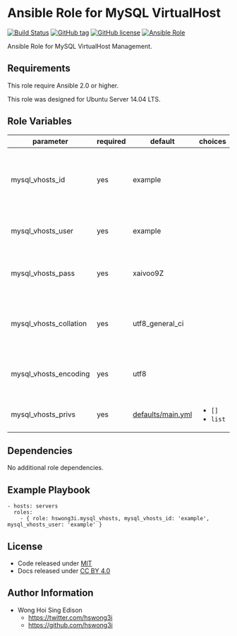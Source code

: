 Ansible Role for MySQL VirtualHost
==================================

[![Build Status](https://travis-ci.org/pantarei/ansible-role-mysql-vhosts.svg?branch=master)](https://travis-ci.org/pantarei/ansible-role-mysql-vhosts)
[![GitHub tag](https://img.shields.io/github/tag/pantarei/ansible-role-mysql-vhosts.svg)](https://github.com/pantarei/ansible-role-mysql-vhosts)
[![GitHub license](https://img.shields.io/github/license/pantarei/ansible-role-mysql-vhosts.svg)](https://github.com/pantarei/ansible-role-mysql-vhosts/blob/master/LICENSE)
[![Ansible Role](https://img.shields.io/ansible/role/7080.svg)](https://galaxy.ansible.com/detail#/role/7080)

Ansible Role for MySQL VirtualHost Management.

Requirements
------------

This role require Ansible 2.0 or higher.

This role was designed for Ubuntu Server 14.04 LTS.

Role Variables
--------------

<table>
<colgroup>
<col width="20%" />
<col width="20%" />
<col width="20%" />
<col width="20%" />
<col width="20%" />
</colgroup>
<thead>
<tr class="header">
<th>parameter</th>
<th>required</th>
<th>default</th>
<th>choices</th>
<th>comments</th>
</tr>
</thead>
<tbody>
<tr class="odd">
<td>mysql_vhosts_id</td>
<td>yes</td>
<td>example</td>
<td></td>
<td>Unique ID for virtual host shared among other services.</td>
</tr>
<tr class="even">
<td>mysql_vhosts_user</td>
<td>yes</td>
<td>example</td>
<td></td>
<td>Pass value as <code>name</code> to <a href="http://docs.ansible.com/ansible/mysql_user_module.html">mysql_user module</a>.</td>
</tr>
<tr class="odd">
<td>mysql_vhosts_pass</td>
<td>yes</td>
<td>xaivoo9Z</td>
<td></td>
<td>Pass value as <code>password</code> to <a href="http://docs.ansible.com/ansible/mysql_user_module.html">mysql_user module</a>.</td>
</tr>
<tr class="even">
<td>mysql_vhosts_collation</td>
<td>yes</td>
<td>utf8_general_ci</td>
<td></td>
<td>Pass value as <code>collation</code> to <a href="http://docs.ansible.com/ansible/mysql_db_module.html">mysql_db module</a>.</td>
</tr>
<tr class="odd">
<td>mysql_vhosts_encoding</td>
<td>yes</td>
<td>utf8</td>
<td></td>
<td>Pass value as <code>encoding</code> to <a href="http://docs.ansible.com/ansible/mysql_db_module.html">mysql_db module</a>.</td>
</tr>
<tr class="even">
<td>mysql_vhosts_privs</td>
<td>yes</td>
<td><a href="https://github.com/pantarei/ansible-role-mysql-user/blob/master/defaults/main.yml">defaults/main.yml</a></td>
<td><ul>
<li><code>[]</code></li>
<li><code>list</code></li>
</ul></td>
<td>Pass list to <a href="http://docs.ansible.com/ansible/mysql_user_module.html">mysql_user module</a>.</td>
</tr>
</tbody>
</table>

Dependencies
------------

No additional role dependencies.

Example Playbook
----------------

    - hosts: servers
      roles:
        - { role: hswong3i.mysql_vhosts, mysql_vhosts_id: 'example', mysql_vhosts_user: 'example' }

License
-------

-   Code released under [MIT](https://github.com/pantarei/ansible-role-mysql-vhosts/blob/master/LICENSE)
-   Docs released under [CC BY 4.0](http://creativecommons.org/licenses/by/4.0/)

Author Information
------------------

-   Wong Hoi Sing Edison
    -   <a href="https://twitter.com/hswong3i" class="uri" class="uri">https://twitter.com/hswong3i</a>
    -   <a href="https://github.com/hswong3i" class="uri" class="uri">https://github.com/hswong3i</a>

